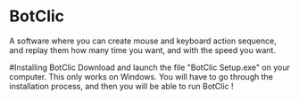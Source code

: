# BotClic
A software where you can create mouse and keyboard action sequence, and replay them how many time you want, and with the speed you want.

#Installing BotClic
Download and launch the file "BotClic Setup.exe" on your computer. This only works on Windows.
You will have to go through the installation process, and then you will be able to run BotClic !
